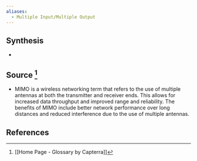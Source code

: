 ```yaml
---
aliases:
  - Multiple Input/Multiple Output
---
```

## Synthesis
- 
## Source [^1]
- MIMO is a wireless networking term that refers to the use of multiple antennas at both the transmitter and receiver ends. This allows for increased data throughput and improved range and reliability. The benefits of MIMO include better network performance over long distances and reduced interference due to the use of multiple antennas.
## References

[^1]: [[Home Page - Glossary by Capterra]]